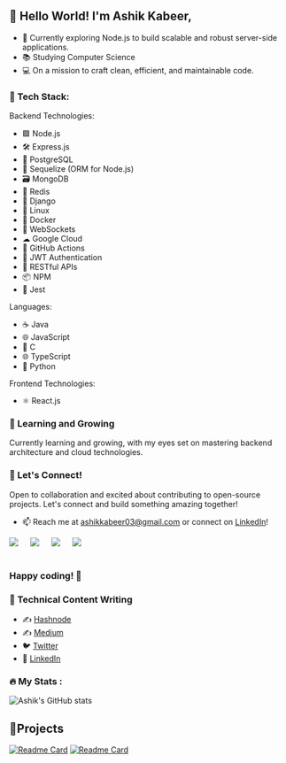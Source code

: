 ## 👋 Hello World! I'm Ashik Kabeer,

- 🚀 Currently exploring Node.js to build scalable and robust server-side applications.
- 📚 Studying Computer Science
- 💻 On a mission to craft clean, efficient, and maintainable code.

### 🔧 Tech Stack:

Backend Technologies:
- 🟩 Node.js
- 🛠 Express.js
- 🐘 PostgreSQL
- 📁 Sequelize (ORM for Node.js)
- 🗃 MongoDB
- 🔄 Redis
- 🐍 Django
- 🐧 Linux
- 🐳 Docker
- 🚀 WebSockets
- ☁ Google Cloud
- 🚀 GitHub Actions
- 🔐 JWT Authentication
- 🚀 RESTful APIs
- 📦 NPM
- 🧪 Jest

Languages:
- ☕ Java
- 🌐 JavaScript
- 🚀 C
- 🌐 TypeScript
- 🐍 Python

Frontend Technologies:
- ⚛ React.js

### 🌱 Learning and Growing

Currently learning and growing, with my eyes set on mastering backend architecture and cloud technologies.

### 🤝 Let's Connect!

Open to collaboration and excited about contributing to open-source projects. Let's connect and build something amazing together!

- 📫 Reach me at [ashikkabeer03@gmail.com](mailto:ashikkabeer03@gmail.com) or connect on [LinkedIn](https://www.linkedin.com/in/ashik-kabeer/)!

<a target="_blank" href="https://twitter.com/_ashikkabeer"><img src="https://img.shields.io/badge/Twitter-1DA1F2?style=for-the-badge&logo=twitter&logoColor=white"></img></a>
&emsp;
<a target="_blank" href="https://www.linkedin.com/in/ashik-kabeer/"><img src="https://img.shields.io/badge/LinkedIn-0077B5?style=for-the-badge&logo=linkedin&logoColor=white"></img></a>
&emsp;
<a target="_blank" href="https://linktr.ee/ashikkabeer"><img src="https://img.shields.io/badge/linktree-39E09B?style=for-the-badge&logo=linktree&logoColor=white"></img></a>
&emsp;
<a target="_blank" href="https://hashnode.com/@ashikkabeer"><img src="https://img.shields.io/badge/Hashnode-2962FF?style=for-the-badge&logo=hashnode&logoColor=white"></img></a>
&emsp;
<br>
<br>
### Happy coding! 🚀

### 📝 Technical Content Writing
- ✍️ [Hashnode](https://ashikkabeer.hashnode.dev/)
- ✍️ [Medium](https://medium.com/@ashikkabeer)
- 🐦 [Twitter](https://twitter.com/_ashikkabeer)
- 🔗 [LinkedIn](https://www.linkedin.com/in/ashik-kabeer)

### :fire: My Stats :
![Ashik's GitHub stats](https://github-readme-stats.vercel.app/api?username=ashikkabeer&show_icons=true&theme=dark)
<br>

## 🔧Projects

[![Readme Card](https://github-readme-stats.vercel.app/api/pin/?username=anuraghazra&repo=github-readme-stats&title_color=382bf0&bg_color=121212&text_color=ffffff)](https://github.com/anuraghazra/github-readme-stats)
[![Readme Card](https://github-readme-stats.vercel.app/api/pin/?username=anuraghazra&repo=github-readme-stats)](https://github.com/anuraghazra/github-readme-stats)
